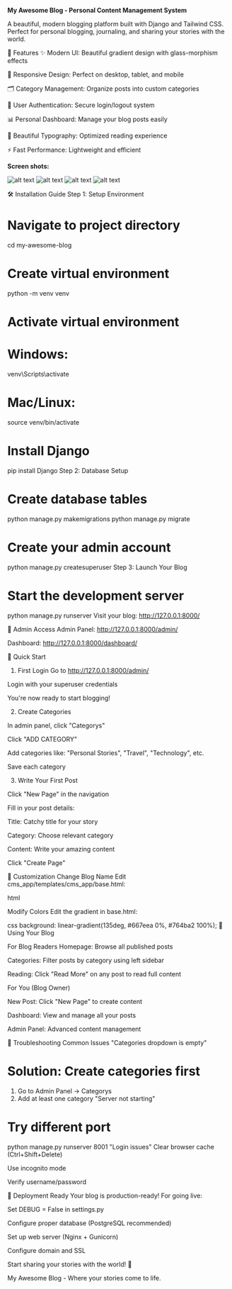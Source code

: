 **My Awesome Blog - Personal Content Management System**

A beautiful, modern blogging platform built with Django and Tailwind CSS. Perfect for personal blogging, journaling, and sharing your stories with the world.

🚀 Features
✨ Modern UI: Beautiful gradient design with glass-morphism effects

📱 Responsive Design: Perfect on desktop, tablet, and mobile

🗂️ Category Management: Organize posts into custom categories

🔐 User Authentication: Secure login/logout system

📊 Personal Dashboard: Manage your blog posts easily

🎨 Beautiful Typography: Optimized reading experience

⚡ Fast Performance: Lightweight and efficient


**Screen shots:**

![alt text](screenshots/Image1.JPG)
![alt text](screenshots/Image2.JPG)
![alt text](screenshots/Image3.JPG)
![alt text](screenshots/Image4.JPG)



🛠️ Installation Guide
Step 1: Setup Environment

# Navigate to project directory
cd my-awesome-blog

# Create virtual environment
python -m venv venv

# Activate virtual environment
# Windows:
venv\Scripts\activate
# Mac/Linux:
source venv/bin/activate

# Install Django
pip install Django
Step 2: Database Setup

# Create database tables
python manage.py makemigrations
python manage.py migrate

# Create your admin account
python manage.py createsuperuser
Step 3: Launch Your Blog

# Start the development server
python manage.py runserver
Visit your blog: http://127.0.0.1:8000/

👤 Admin Access
Admin Panel: http://127.0.0.1:8000/admin/

Dashboard: http://127.0.0.1:8000/dashboard/

📖 Quick Start

1. First Login
Go to http://127.0.0.1:8000/admin/

Login with your superuser credentials

You're now ready to start blogging!

2. Create Categories
   
In admin panel, click "Categorys"

Click "ADD CATEGORY"

Add categories like: "Personal Stories", "Travel", "Technology", etc.

Save each category

3. Write Your First Post
   
Click "New Page" in the navigation

Fill in your post details:

Title: Catchy title for your story

Category: Choose relevant category

Content: Write your amazing content

Click "Create Page"

🎨 Customization
Change Blog Name
Edit cms_app/templates/cms_app/base.html:

html
<!-- Change "My Awesome Blog" to your preferred name -->
Modify Colors
Edit the gradient in base.html:

css
background: linear-gradient(135deg, #667eea 0%, #764ba2 100%);
📱 Using Your Blog

For Blog Readers
Homepage: Browse all published posts

Categories: Filter posts by category using left sidebar

Reading: Click "Read More" on any post to read full content

For You (Blog Owner)

New Post: Click "New Page" to create content

Dashboard: View and manage all your posts

Admin Panel: Advanced content management

🔧 Troubleshooting
Common Issues
"Categories dropdown is empty"

# Solution: Create categories first
1. Go to Admin Panel → Categorys
2. Add at least one category
"Server not starting"

# Try different port
python manage.py runserver 8001
"Login issues"
Clear browser cache (Ctrl+Shift+Delete)

Use incognito mode

Verify username/password

🚀 Deployment Ready
Your blog is production-ready! For going live:

Set DEBUG = False in settings.py

Configure proper database (PostgreSQL recommended)

Set up web server (Nginx + Gunicorn)

Configure domain and SSL

Start sharing your stories with the world! 🌟

   My Awesome Blog - Where your stories come to life.